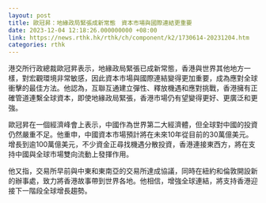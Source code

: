 ```yaml
---
layout: post
title: 歐冠昇：地緣政局緊張成新常態　資本市場與國際連結更重要
date: 2023-12-04 12:18:26.000000000 +08:00
link: https://news.rthk.hk/rthk/ch/component/k2/1730614-20231204.htm
categories: rthk
---
```


港交所行政總裁歐冠昇表示，地緣政局緊張已成新常態，香港與世界其他地方一樣，對宏觀環境非常敏感，因此資本市場與國際連結變得更加重要，成為應對全球衝擊的最佳方法。他認為，互聯互通建立彈性、釋放機遇和應對挑戰，香港擁有正確管道連繫全球資本，即使地緣政局緊張，香港市場仍有望變得更好、更廣泛和更強。

歐冠昇在一個經濟峰會上表示，中國作為世界第二大經濟體，但全球對中國的投資仍然嚴重不足。他重申，中國資本市場預計將在未來10年從目前的30萬億美元。增長到逾100萬億美元，不少資金正尋找機遇分散投資，香港連接東西方，將在支持中國與全球市場雙向流動上發揮作用。

他又指，交易所早前與中東和東南亞的交易所達成協議，同時在紐約和倫敦開設新的辦事處，致力將香港故事帶到世界各地。他相信，增強全球連結，將支持香港迎接下一階段全球增長趨勢。

